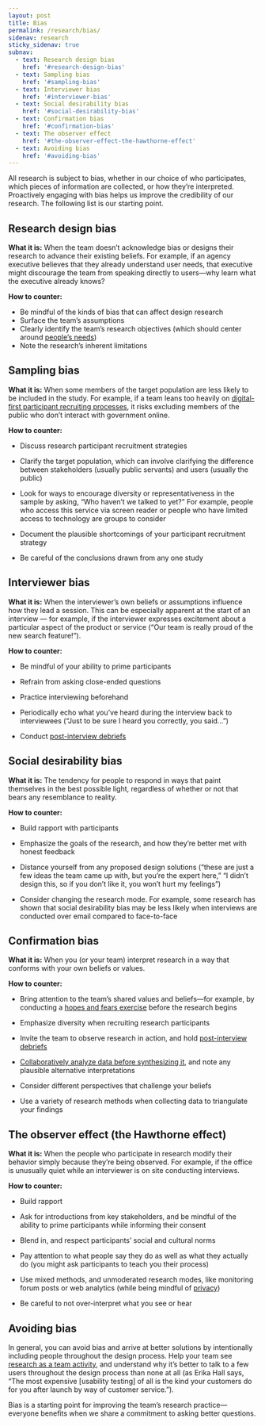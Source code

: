 ```yaml
---
layout: post
title: Bias
permalink: /research/bias/
sidenav: research
sticky_sidenav: true
subnav:
  - text: Research design bias
    href: '#research-design-bias'
  - text: Sampling bias
    href: '#sampling-bias'
  - text: Interviewer bias
    href: '#interviewer-bias'
  - text: Social desirability bias
    href: '#social-desirability-bias'
  - text: Confirmation bias
    href: '#confirmation-bias'
  - text: The observer effect
    href: '#the-observer-effect-the-hawthorne-effect'
  - text: Avoiding bias
    href: '#avoiding-bias'
---
```


All research is subject to bias, whether in our choice of who participates,  which pieces of information are collected, or how they’re interpreted. Proactively engaging with bias helps us improve the credibility of our research. The following list is our starting point.


## Research design bias

**What it is:** When the team doesn’t acknowledge bias or designs their research to advance their existing beliefs. For example, if an agency executive believes that they already understand user needs, that executive might discourage the team from speaking directly to users—why learn what the executive already knows?

**How to counter:**

- Be mindful of the kinds of bias that can affect design research
- Surface the team’s assumptions
- Clearly identify the team’s research objectives (which should center around [people’s needs](https://playbook.cio.gov/#play1))
- Note the research’s inherent limitations


## Sampling bias

**What it is:** When some members of the target population are less likely to be included in the study. For example, if a team leans too heavily on [digital-first participant recruiting processes](https://18f.gsa.gov/2017/11/08/four-lessons-we-learned-while-building-our-own-design-research-recruiting-tool/), it risks excluding members of the public who don’t interact with government online.

**How to counter:**

- Discuss research participant recruitment strategies

- Clarify the target population, which can involve clarifying the difference between stakeholders (usually public servants) and users (usually the public)

- Look for ways to encourage diversity or representativeness in the sample by asking, “Who haven’t we talked to yet?” For example, people who access this service via screen reader or people who have limited access to technology are groups to consider

- Document the plausible shortcomings of your participant recruitment strategy

- Be careful of the conclusions drawn from any one study


## Interviewer bias

**What it is:** When the interviewer’s own beliefs or assumptions influence how they lead a session. This can be especially apparent at the start of an interview — for example, if the interviewer expresses excitement about a particular aspect of the product or service (“Our team is really proud of the new search feature!”).

**How to counter:**

- Be mindful of your ability to prime participants

- Refrain from asking close-ended questions

- Practice interviewing beforehand

- Periodically echo what you’ve heard during the interview back to interviewees (“Just to be sure I heard you correctly, you said…”)

- Conduct [post-interview debriefs](https://methods.18f.gov/interview-debrief/)


## Social desirability bias

**What it is:** The tendency for people to respond in ways that paint themselves in the best possible light, regardless of whether or not that bears any resemblance to reality.

**How to counter:**
- Build rapport with participants

- Emphasize the goals of the research, and how they’re better met with honest feedback

- Distance yourself from any proposed design solutions (“these are just a few ideas the team came up with, but you’re the expert here,” “I didn’t design this, so if you don’t like it, you won’t hurt my feelings”)

- Consider changing the research mode. For example, some research has shown that social desirability bias may be less likely when interviews are conducted over email compared to face-to-face


## Confirmation bias

**What it is:** When you (or your team) interpret research in a way that conforms with your own beliefs or values.

**How to counter:**
- Bring attention to the team’s shared values and beliefs—for example, by conducting a [hopes and fears exercise](https://methods.18f.gov/discover/hopes-and-fears/) before the research begins

- Emphasize diversity when recruiting research participants

- Invite the team to observe research in action, and hold [post-interview debriefs](https://methods.18f.gov/interview-debrief/)

- [Collaboratively analyze data before synthesizing it](https://18f.gsa.gov/2018/02/06/getting-partners-on-board-with-research-findings/), and note any plausible alternative interpretations

- Consider different perspectives that challenge your beliefs

- Use a variety of research methods when collecting data to triangulate your findings


## The observer effect (the Hawthorne effect)

**What it is:** When the people who participate in research modify their behavior simply because they’re being observed. For example, if the office is unusually quiet while an interviewer is on site conducting interviews.

**How to counter:**

- Build rapport

- Ask for introductions from key stakeholders, and be mindful of the ability to prime participants while informing their consent

- Blend in, and respect participants’ social and cultural norms

- Pay attention to what people say they do as well as what they actually do (you might ask participants to teach you their process)

- Use mixed methods, and unmoderated research modes, like monitoring forum posts or web analytics (while being mindful of [privacy]({{site.baseurl}}/research/privacy))

- Be careful to not over-interpret what you see or hear


## Avoiding bias

In general, you can avoid bias and arrive at better solutions by intentionally including people throughout the design process. Help your team see [research as a team activity]({{site.baseurl}}/research/clarify-the-basics/#a-team-activity), and understand why it’s better to talk to a few users throughout the design process than none at all (as Erika Hall says, “The most expensive [usability testing] of all is the kind your customers do for you after launch by way of customer service.”).

Bias is a starting point for improving the team’s research practice—everyone benefits when we share a commitment to asking better questions.
